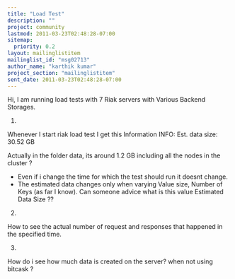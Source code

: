 ```yaml
---
title: "Load Test"
description: ""
project: community
lastmod: 2011-03-23T02:48:28-07:00
sitemap:
  priority: 0.2
layout: mailinglistitem
mailinglist_id: "msg02713"
author_name: "karthik kumar"
project_section: "mailinglistitem"
sent_date: 2011-03-23T02:48:28-07:00
---
```



Hi,
 I am running load tests with 7 Riak servers with Various Backend Storages.

1.
 Whenever I start riak load test I get this Information
INFO: Est. data size: 30.52 GB

Actually in the folder data, its around 1.2 GB including all the nodes
in the cluster ?
 - Even if i change the time for which the test should run it doesnt change.
 - The estimated data changes only when varying Value size, Number of
Keys (as far I know).
Can someone advice what is this value Estimated Data Size ??

2.
How to see the actual number of request and responses that happened in
the specified time.

3.
How do i see how much data is created on the server? when not using bitcask ?

